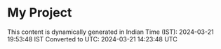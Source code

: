 # My Project

This content is dynamically generated in Indian Time (IST): 2024-03-21 19:53:48 IST
Converted to UTC: 2024-03-21 14:23:48 UTC
